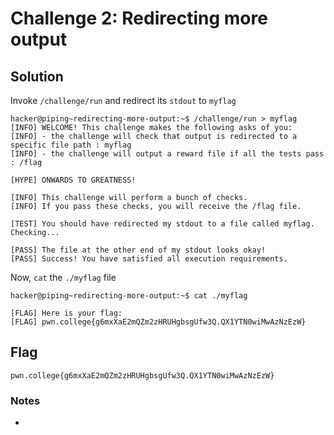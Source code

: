 # Challenge 2: Redirecting more output

## Solution
Invoke `/challenge/run` and redirect its `stdout` to `myflag`
```
hacker@piping~redirecting-more-output:~$ /challenge/run > myflag
[INFO] WELCOME! This challenge makes the following asks of you:
[INFO] - the challenge will check that output is redirected to a specific file path : myflag
[INFO] - the challenge will output a reward file if all the tests pass : /flag

[HYPE] ONWARDS TO GREATNESS!

[INFO] This challenge will perform a bunch of checks.
[INFO] If you pass these checks, you will receive the /flag file.

[TEST] You should have redirected my stdout to a file called myflag. Checking...

[PASS] The file at the other end of my stdout looks okay!
[PASS] Success! You have satisfied all execution requirements.
```
Now, `cat` the `./myflag` file
```
hacker@piping~redirecting-more-output:~$ cat ./myflag

[FLAG] Here is your flag:
[FLAG] pwn.college{g6mxXaE2mQZm2zHRUHgbsgUfw3Q.QX1YTN0wiMwAzNzEzW}
```

## Flag
`pwn.college{g6mxXaE2mQZm2zHRUHgbsgUfw3Q.QX1YTN0wiMwAzNzEzW}`
### Notes
-